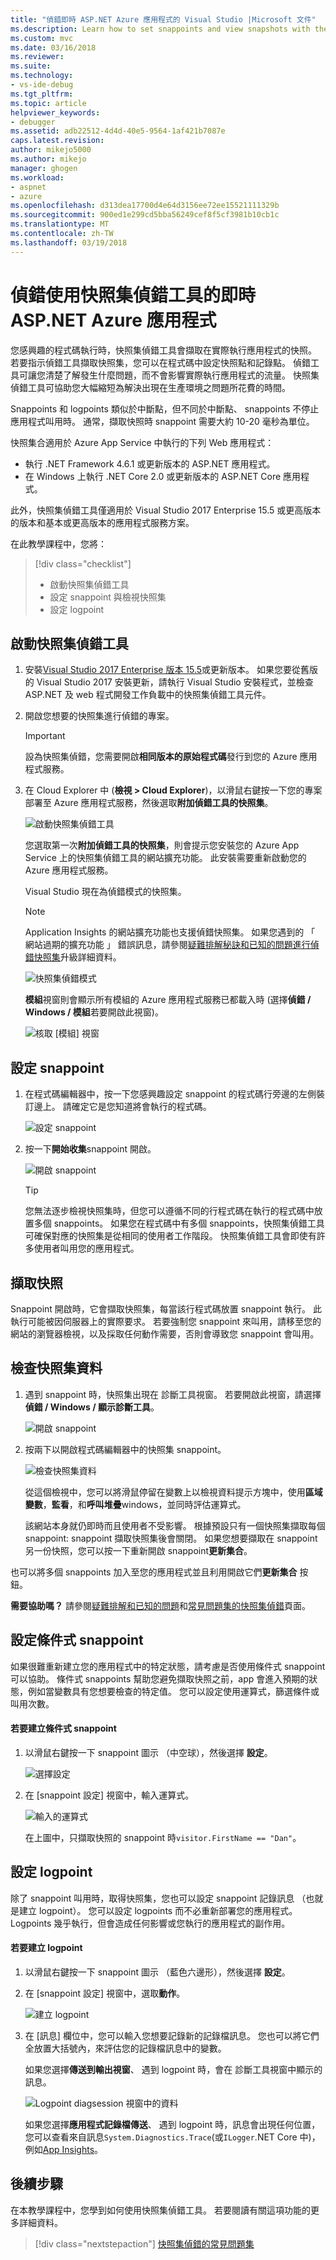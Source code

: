 ```yaml
---
title: "偵錯即時 ASP.NET Azure 應用程式的 Visual Studio |Microsoft 文件"
ms.description: Learn how to set snappoints and view snapshots with the Snapshot Debugger
ms.custom: mvc
ms.date: 03/16/2018
ms.reviewer: 
ms.suite: 
ms.technology:
- vs-ide-debug
ms.tgt_pltfrm: 
ms.topic: article
helpviewer_keywords:
- debugger
ms.assetid: adb22512-4d4d-40e5-9564-1af421b7087e
caps.latest.revision: 
author: mikejo5000
ms.author: mikejo
manager: ghogen
ms.workload:
- aspnet
- azure
ms.openlocfilehash: d313dea17700d4e64d3156ee72ee15521111329b
ms.sourcegitcommit: 900ed1e299cd5bba56249cef8f5cf3981b10cb1c
ms.translationtype: MT
ms.contentlocale: zh-TW
ms.lasthandoff: 03/19/2018
---
```

# <a name="debug-live-aspnet-azure-apps-using-the-snapshot-debugger"></a>偵錯使用快照集偵錯工具的即時 ASP.NET Azure 應用程式

您感興趣的程式碼執行時，快照集偵錯工具會擷取在實際執行應用程式的快照。 若要指示偵錯工具擷取快照集，您可以在程式碼中設定快照點和記錄點。 偵錯工具可讓您清楚了解發生什麼問題，而不會影響實際執行應用程式的流量。 快照集偵錯工具可協助您大幅縮短為解決出現在生產環境之問題所花費的時間。

Snappoints 和 logpoints 類似於中斷點，但不同於中斷點、 snappoints 不停止應用程式叫用時。 通常，擷取快照時 snappoint 需要大約 10-20 毫秒為單位。 

快照集合適用於 Azure App Service 中執行的下列 Web 應用程式：

- 執行 .NET Framework 4.6.1 或更新版本的 ASP.NET 應用程式。
- 在 Windows 上執行 .NET Core 2.0 或更新版本的 ASP.NET Core 應用程式。

此外，快照集偵錯工具僅適用於 Visual Studio 2017 Enterprise 15.5 或更高版本的版本和基本或更高版本的應用程式服務方案。 

在此教學課程中，您將：

> [!div class="checklist"]
> * 啟動快照集偵錯工具
> * 設定 snappoint 與檢視快照集
> * 設定 logpoint

## <a name="start-the-snapshot-debugger"></a>啟動快照集偵錯工具

1. 安裝[Visual Studio 2017 Enterprise 版本 15.5](https://www.visualstudio.com/downloads/)或更新版本。 如果您要從舊版的 Visual Studio 2017 安裝更新，請執行 Visual Studio 安裝程式，並檢查 ASP.NET 及 web 程式開發工作負載中的快照集偵錯工具元件。

2. 開啟您想要的快照集進行偵錯的專案。 

    > [!IMPORTANT] 
    > 設為快照集偵錯，您需要開啟**相同版本的原始程式碼**發行到您的 Azure 應用程式服務。 

3. 在 Cloud Explorer 中 (**檢視 > Cloud Explorer**)，以滑鼠右鍵按一下您的專案部署至 Azure 應用程式服務，然後選取**附加偵錯工具的快照集**。

   ![啟動快照集偵錯工具](../debugger/media/snapshot-launch.png)

    您選取第一次**附加偵錯工具的快照集**，則會提示您安裝您的 Azure App Service 上的快照集偵錯工具的網站擴充功能。 此安裝需要重新啟動您的 Azure 應用程式服務。 

   Visual Studio 現在為偵錯模式的快照集。

    > [!NOTE]
    > Application Insights 的網站擴充功能也支援偵錯快照集。 如果您遇到的 「 網站過期的擴充功能 」 錯誤訊息，請參閱[疑難排解秘訣和已知的問題進行偵錯快照集](../debugger/debug-live-azure-apps-troubleshooting.md)升級詳細資料。

   ![快照集偵錯模式](../debugger/media/snapshot-message.png)

   **模組**視窗則會顯示所有模組的 Azure 應用程式服務已都載入時 (選擇**偵錯 / Windows / 模組**若要開啟此視窗)。

   ![核取 [模組] 視窗](../debugger/media/snapshot-modules.png)

## <a name="set-a-snappoint"></a>設定 snappoint

1. 在程式碼編輯器中，按一下您感興趣設定 snappoint 的程式碼行旁邊的左側裝訂邊上。 請確定它是您知道將會執行的程式碼。

   ![設定 snappoint](../debugger/media/snapshot-set-snappoint.png)

2. 按一下**開始收集**snappoint 開啟。  

   ![開啟 snappoint](../debugger/media/snapshot-start-collection.png)

    > [!TIP]
    > 您無法逐步檢視快照集時，但您可以遵循不同的行程式碼在執行的程式碼中放置多個 snappoints。 如果您在程式碼中有多個 snappoints，快照集偵錯工具可確保對應的快照集是從相同的使用者工作階段。 快照集偵錯工具會即使有許多使用者叫用您的應用程式。

## <a name="take-a-snapshot"></a>擷取快照

Snappoint 開啟時，它會擷取快照集，每當該行程式碼放置 snappoint 執行。 此執行可能被因伺服器上的實際要求。 若要強制您 snappoint 來叫用，請移至您的網站的瀏覽器檢視，以及採取任何動作需要，否則會導致您 snappoint 會叫用。

## <a name="inspect-snapshot-data"></a>檢查快照集資料

1. 遇到 snappoint 時，快照集出現在 診斷工具視窗。 若要開啟此視窗，請選擇**偵錯 / Windows / 顯示診斷工具**。

   ![開啟 snappoint](../debugger/media/snapshot-diagsession-window.png)

1. 按兩下以開啟程式碼編輯器中的快照集 snappoint。

   ![檢查快照集資料](../debugger/media/snapshot-inspect-data.png)

   從這個檢視中，您可以將滑鼠停留在變數上以檢視資料提示方塊中，使用**區域變數**，**監看**，和**呼叫堆疊**windows，並同時評估運算式。

    該網站本身就仍即時而且使用者不受影響。 根據預設只有一個快照集擷取每個 snappoint: snappoint 擷取快照集後會關閉。 如果您想要擷取在 snappoint 另一份快照，您可以按一下重新開啟 snappoint**更新集合**。

也可以將多個 snappoints 加入至您的應用程式並且利用開啟它們**更新集合** 按鈕。

**需要協助嗎？** 請參閱[疑難排解和已知的問題](../debugger/debug-live-azure-apps-troubleshooting.md)和[常見問題集的快照集偵錯](../debugger/debug-live-azure-apps-faq.md)頁面。

## <a name="set-a-conditional-snappoint"></a>設定條件式 snappoint

如果很難重新建立您的應用程式中的特定狀態，請考慮是否使用條件式 snappoint 可以協助。 條件式 snappoints 幫助您避免擷取快照之前，app 會進入預期的狀態，例如當變數具有您想要檢查的特定值。 您可以設定使用運算式，篩選條件或叫用次數。

#### <a name="to-create-a-conditional-snappoint"></a>若要建立條件式 snappoint

1. 以滑鼠右鍵按一下 snappoint 圖示 （中空球），然後選擇 **設定**。

   ![選擇設定](../debugger/media/snapshot-snappoint-settings.png)

1. 在 [snappoint 設定] 視窗中，輸入運算式。

   ![輸入的運算式](../debugger/media/snapshot-snappoint-conditions.png)

   在上圖中，只擷取快照的 snappoint 時`visitor.FirstName == "Dan"`。

## <a name="set-a-logpoint"></a>設定 logpoint

除了 snappoint 叫用時，取得快照集，您也可以設定 snappoint 記錄訊息 （也就是建立 logpoint）。 您可以設定 logpoints 而不必重新部署您的應用程式。 Logpoints 幾乎執行，但會造成任何影響或您執行的應用程式的副作用。

#### <a name="to-create-a-logpoint"></a>若要建立 logpoint

1. 以滑鼠右鍵按一下 snappoint 圖示 （藍色六邊形），然後選擇 **設定**。

1. 在 [snappoint 設定] 視窗中，選取**動作**。

    ![建立 logpoint](../debugger/media/snapshot-logpoint.png)

1. 在 [訊息] 欄位中，您可以輸入您想要記錄新的記錄檔訊息。 您也可以將它們全放置大括號內，來評估您的記錄檔訊息中的變數。

    如果您選擇**傳送到輸出視窗**、 遇到 logpoint 時，會在 診斷工具視窗中顯示的訊息。

    ![Logpoint diagsession 視窗中的資料](../debugger/media/snapshot-logpoint-output.png)

    如果您選擇**應用程式記錄檔傳送**、 遇到 logpoint 時，訊息會出現任何位置，您可以查看來自訊息`System.Diagnostics.Trace`(或`ILogger`.NET Core 中)，例如[App Insights](/azure/application-insights/app-insights-asp-net-trace-logs)。

## <a name="next-steps"></a>後續步驟

在本教學課程中，您學到如何使用快照集偵錯工具。 若要閱讀有關這項功能的更多詳細資料。

> [!div class="nextstepaction"]
> [快照集偵錯的常見問題集](../debugger/debug-live-azure-apps-faq.md)

